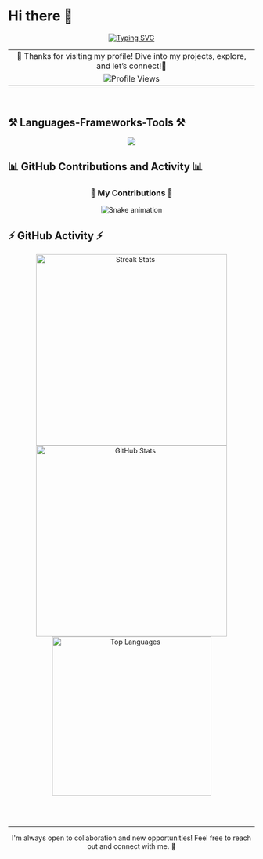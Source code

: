 # Hi there 👋

<div align="center">
  <a href="https://github.com/mohammedjunaidali6">
    <img src="https://readme-typing-svg.demolab.com?font=Fira+Code&pause=1000&random=true&width=435&lines=I'm+Junaid+Ali+Mohammed" alt="Typing SVG" />
  </a>
</div>

<div align="center">
  <table>
    <tr>
      <td align="center">
        🎉 Thanks for visiting my profile! Dive into my projects, explore, and let’s connect!🌟
      </td>
    </tr>
    <tr>
      <td align="center">
        <img src="https://profile-counter.glitch.me/mohammedjunaidali6/count.svg" alt="Profile Views" />
      </td>
    </tr>
  </table>
</div>

<br/>

## ⚒️ Languages-Frameworks-Tools ⚒️
<div align="center">
    <img src="https://skillicons.dev/icons?i=html,css,javascript,bootstrap,react,nextjs,nodejs,express,mongodb,firebase,vscode,github,git" /><br>
</div>

## 📊 GitHub Contributions and Activity 📊
<div align="center">
  <h3>🐍 My Contributions 🐍</h3>
  <img src="https://raw.githubusercontent.com/mohammedjunaidali6/output/output/snake.svg" alt="Snake animation"/>
</div>

## ⚡ GitHub Activity ⚡
<div align="center">
  <img width=390 src="https://github-readme-streak-stats-salesp07.vercel.app/?user=mohammedjunaidali6&count_private=true&theme=react&border_radius=10" alt="Streak Stats"/>
  <img width=390 src="https://github-readme-stats-salesp07.vercel.app/api?username=mohammedjunaidali6&count_private=true&show_icons=true&theme=react&rank_icon=github&border_radius=10" alt="GitHub Stats" />
  <br/>
  <img width=325 align="center" src="https://github-readme-stats-salesp07.vercel.app/api/top-langs/?username=mohammedjunaidali6&hide=HTML&langs_count=8&layout=compact&theme=react&border_radius=10&size_weight=0.5&count_weight=0.5&exclude_repo=github-readme-stats" alt="Top Languages" />
</div>

<br/><br/>

---
<div align="center">
I'm always open to collaboration and new opportunities! Feel free to reach out and connect with me. 🌟
</div>
